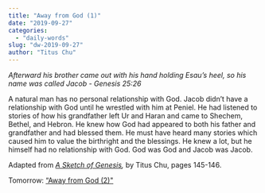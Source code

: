 ```yaml
---
title: "Away from God (1)"
date: "2019-09-27"
categories: 
  - "daily-words"
slug: "dw-2019-09-27"
author: "Titus Chu"
---
```


_Afterward his brother came out with his hand holding Esau’s heel, so his name was called Jacob - Genesis 25:26_

A natural man has no personal relationship with God. Jacob didn’t have a relationship with God until he wrestled with him at Peniel. He had listened to stories of how his grandfather left Ur and Haran and came to Shechem, Bethel, and Hebron. He knew how God had appeared to both his father and grandfather and had blessed them. He must have heard many stories which caused him to value the birthright and the blessings. He knew a lot, but he himself had no relationship with God. God was God and Jacob was Jacob.

Adapted from _[A Sketch of Genesis](/book-gen-sketch "Go to the listing for this book"),_ by Titus Chu, pages 145-146.

Tomorrow: [“Away from God (2)"](/dw-2019-09-28)
